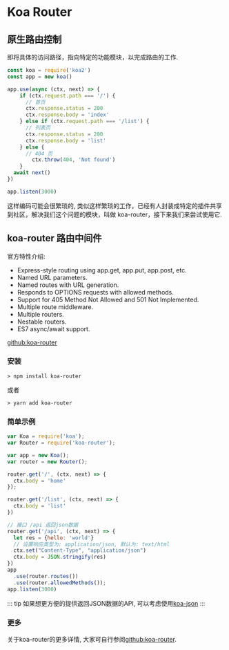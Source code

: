 # Koa Router
## 原生路由控制
即将具体的访问路径，指向特定的功能模块，以完成路由的工作.

``` js
const koa = require('koa2')
const app = new koa()

app.use(async (ctx, next) => {
    if (ctx.request.path === '/') {
      // 首页
      ctx.response.status = 200
      ctx.response.body = 'index'
    } else if (ctx.request.path === '/list') { 
      // 列表页
      ctx.response.status = 200
      ctx.response.body = 'list'
    } else {
      // 404 页
    	ctx.throw(404, 'Not found')
    }
  await next()
})

app.listen(3000)

```
这样编码可能会很繁琐的, 类似这样繁琐的工作，已经有人封装成特定的插件共享到社区，解决我们这个问题的模块，叫做 koa-router，接下来我们来尝试使用它.

## koa-router 路由中间件
官方特性介绍:
* Express-style routing using app.get, app.put, app.post, etc.
* Named URL parameters.
* Named routes with URL generation.
* Responds to OPTIONS requests with allowed methods.
* Support for 405 Method Not Allowed and 501 Not Implemented.
* Multiple route middleware.
* Multiple routers.
* Nestable routers.
* ES7 async/await support.

[github:koa-router](https://github.com/ZijianHe/koa-router)
### 安装
```
> npm install koa-router 
```
或者
```
> yarn add koa-router
```

### 简单示例
``` js
var Koa = require('koa');
var Router = require('koa-router');

var app = new Koa();
var router = new Router();

router.get('/', (ctx, next) => {
  ctx.body = 'home'
});

router.get('/list', (ctx, next) => {
  ctx.body = 'list'
})

// 接口 /api 返回json数据 
router.get('/api', (ctx, next) => {
  let res = {hello: 'world'}
  // 设置响应类型为: application/json, 默认为: text/html
  ctx.set("Content-Type", "application/json")
  ctx.body = JSON.stringify(res)
})
app
  .use(router.routes())
  .use(router.allowedMethods());
app.listen(3000)
```

::: tip
如果想更方便的提供返回JSON数据的API, 可以考虑使用[koa-json](https://github.com/koajs/json)
:::

### 更多
关于koa-router的更多详情, 大家可自行参阅[github:koa-router](https://github.com/ZijianHe/koa-router).

